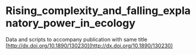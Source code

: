 Rising_complexity_and_falling_explanatory_power_in_ecology
==========================================================

Data and scripts to accompany publication with same title
[http://dx.doi.org/10.1890/130230](http://dx.doi.org/10.1890/130230)

